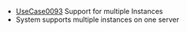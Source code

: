  * [UseCase0093](https://github.com/DomainDrivenArchitecture/ddaRequirement/blob/master/en/requirements/UseCase0093.md) Support for multiple Instances
  * System supports multiple instances on one server
